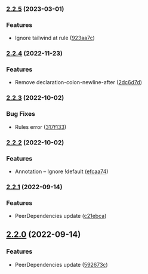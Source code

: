 ### [2.2.5](https://github.com/ravorona/stylelint-config/compare/2.2.4...2.2.5) (2023-03-01)


### Features

* Ignore tailwind at rule ([923aa7c](https://github.com/ravorona/stylelint-config/commit/923aa7ce071003e6186826da69b3d2fb01b9c445))

### [2.2.4](https://github.com/ravorona/stylelint-config/compare/2.2.3...2.2.4) (2022-11-23)


### Features

* Remove declaration-colon-newline-after ([2dc6d7d](https://github.com/ravorona/stylelint-config/commit/2dc6d7d8c5f217813313733067e3bc5eadc9f9de))

### [2.2.3](https://github.com/ravorona/stylelint-config/compare/2.2.2...2.2.3) (2022-10-02)


### Bug Fixes

* Rules error ([317f133](https://github.com/ravorona/stylelint-config/commit/317f1336ce8c8a6ada9a0d1fb0977ed71534ffa9))

### [2.2.2](https://github.com/ravorona/stylelint-config/compare/2.2.1...2.2.2) (2022-10-02)


### Features

* Annotation – Ignore !default ([efcaa74](https://github.com/ravorona/stylelint-config/commit/efcaa74e485abbf94a880215650bb79663eb2c3f))

### [2.2.1](https://github.com/ravorona/stylelint-config/compare/2.2.0...2.2.1) (2022-09-14)


### Features

* PeerDependencies update ([c21ebca](https://github.com/ravorona/stylelint-config/commit/c21ebca62413b15c3e84bca2a3b7cb34de25953b))

## [2.2.0](https://github.com/ravorona/stylelint-config/compare/2.1.3...2.2.0) (2022-09-14)


### Features

* PeerDependencies update ([592673c](https://github.com/ravorona/stylelint-config/commit/592673cda31e426a3150b73cd0b9ace7faa293f8))

